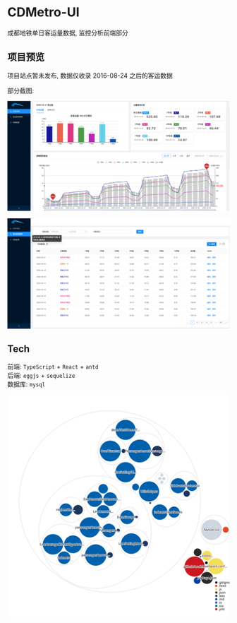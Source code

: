 # CDMetro-UI

成都地铁单日客运量数据, 监控分析前端部分

## 项目预览

项目站点暂未发布, 数据仅收录 2016-08-24 之后的客运数据

部分截图:

![分析页](./src/Static/images/overView_screenShot.png)

![数据管理页](./src/Static/images/dataManage_screenShot.png)

## Tech

前端: `TypeScript` + `React` + `antd`  
后端: `eggjs` + `sequelize`  
数据库: `mysql`

![Visualization of the codebase](./diagram.svg)